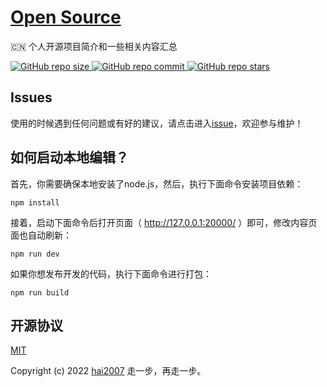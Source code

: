 # [Open Source](https://hai2007.github.io/opensource/)
🇨🇳 个人开源项目简介和一些相关内容汇总

<p>
    <a href="https://github.com/hai2007/opensource/graphs/code-frequency" target='_blank'>
        <img alt="GitHub repo size" src="https://img.shields.io/github/repo-size/hai2007/opensource">
    </a>
    <a href="https://github.com/hai2007/opensource/graphs/commit-activity" target='_blank'>
        <img alt="GitHub repo commit" src="https://img.shields.io/github/last-commit/hai2007/opensource">
    </a>
    <a href="https://github.com/hai2007/opensource" target='_blank'>
        <img alt="GitHub repo stars" src="https://img.shields.io/github/stars/hai2007/opensource?style=social">
    </a>
</p >

## Issues
使用的时候遇到任何问题或有好的建议，请点击进入[issue](https://github.com/hai2007/opensource/issues)，欢迎参与维护！

## 如何启动本地编辑？

首先，你需要确保本地安装了node.js，然后，执行下面命令安装项目依赖：

```
npm install
```

接着，启动下面命令后打开页面（ http://127.0.0.1:20000/ ）即可，修改内容页面也自动刷新：

```
npm run dev
```

如果你想发布开发的代码，执行下面命令进行打包：

```
npm run build
```

开源协议
---------------------------------------
[MIT](https://github.com/hai2007/opensource/blob/master/LICENSE)

Copyright (c) 2022 [hai2007](https://hai2007.gitee.io/opensource/) 走一步，再走一步。
